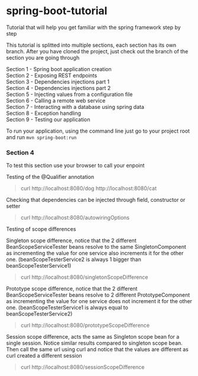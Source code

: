 # spring-boot-tutorial
Tutorial that will help you get familiar with the spring framework step by step

This tutorial is splitted into multiple sections, each section has its own branch. After you have cloned the project, just check out the branch of the section you are going through

Section 1 - Spring boot application creation\
Section 2 - Exposing REST endpoints\
Section 3 - Dependencies injections part 1\
Section 4 - Dependencies injections part 2\
Section 5 - Injecting values from a configuration file\
Section 6 - Calling a remote web service\
Section 7 - Interacting with a database using spring data\
Section 8 - Exception handling\
Section 9 - Testing our application

To run your application, using the command line just go to your project root and run `mvn spring-boot:run`

### Section 4

To test this section use your browser to call your enpoint

Testing of the @Qualifier annotation
> curl http://localhost:8080/dog
> http://localhost:8080/cat

Checking that dependencies can be injected through field, constructor or setter
> curl http://localhost:8080/autowiringOptions

Testing of scope differences

Singleton scope difference, notice that the 2 different BeanScopeServiceTester beans resolve to the same SingletonComponent as incrementing the value for one service also increments it for the other one. (beanScopeTesterService2 is always 1 bigger than beanScopeTesterService1)
> curl http://localhost:8080/singletonScopeDifference

Prototype scope difference, notice that the 2 different BeanScopeServiceTester beans resolve to 2 different PrototypeComponent as incrementing the value for one service does not increment it for the other one. (beanScopeTesterService1 is always equal to beanScopeTesterService2)
> curl http://localhost:8080/prototypeScopeDifference

Session scope difference, acts the same as Singleton scope bean for a single session. Notice similar results compared to singleton scope bean. Then call the same url using curl and notice that the values are different as curl created a different session 
> curl http://localhost:8080/sessionScopeDifference





 
